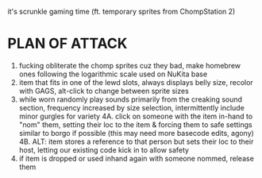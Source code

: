 it's scrunkle gaming time (ft. temporary sprites from ChompStation 2)

# PLAN OF ATTACK
1. fucking obliterate the chomp sprites cuz they bad, make homebrew ones following the logarithmic scale used on NuKita base
2. item that fits in one of the lewd slots, always displays belly size, recolor with GAGS, alt-click to change between sprite sizes
3. while worn randomly play sounds primarily from the creaking sound section, frequency increased by size selection, intermittently include minor gurgles for variety
4A. click on someone with the item in-hand to "nom" them, setting their loc to the item & forcing them to safe settings similar to borgo if possible (this may need more basecode edits, agony)
4B. ALT: item stores a reference to that person but sets their loc to their host, letting our existing code kick in to allow safety
5. if item is dropped or used inhand again with someone nommed, release them
